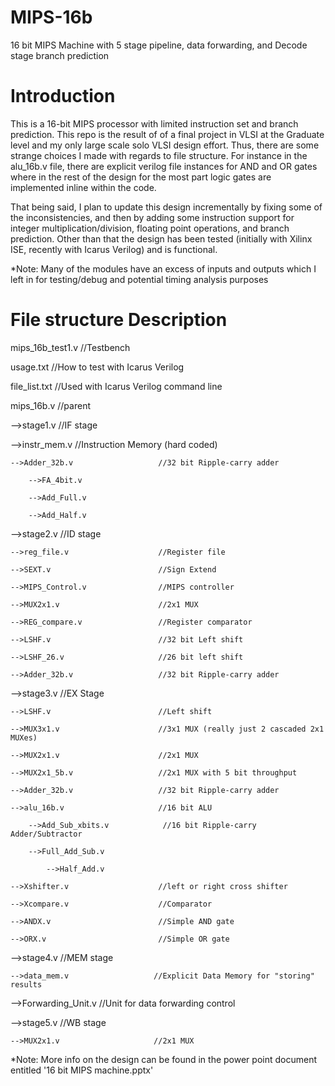 # MIPS-16b
16 bit MIPS Machine with 5 stage pipeline, data forwarding, and Decode stage branch prediction

# Introduction

This is a 16-bit MIPS processor with limited instruction set and branch prediction. This repo is the result of
of a final project in VLSI at the Graduate level and my only large scale solo VLSI design effort. Thus, there are some strange choices I made with regards to file structure. For instance in the alu_16b.v file, there are explicit verilog file instances for AND and OR gates where in the rest of the design for the most part logic gates are implemented inline within the code. 

That being said, I plan to update this design incrementally by fixing some of the inconsistencies, and then by adding some instruction support for integer multiplication/division, floating point operations, and branch prediction. Other than that the design has been tested (initially with Xilinx ISE, recently with Icarus Verilog) and is functional. 

*Note: Many of the modules have an excess of inputs and outputs which I left in for testing/debug and potential timing analysis purposes
     
# File structure                    Description
mips_16b_test1.v                    //Testbench

usage.txt                           //How to test with Icarus Verilog

file_list.txt                       //Used with Icarus Verilog command line


mips_16b.v					//parent

-->stage1.v                         //IF stage

-->instr_mem.v                   //Instruction Memory (hard coded)
   
	-->Adder_32b.v                   //32 bit Ripple-carry adder
   
		-->FA_4bit.v
      
		-->Add_Full.v
         
		-->Add_Half.v
            
            
-->stage2.v                         //ID stage

	-->reg_file.v                    //Register file
   
	-->SEXT.v                        //Sign Extend
   
	-->MIPS_Control.v                //MIPS controller
   
	-->MUX2x1.v                      //2x1 MUX
   
	-->REG_compare.v                 //Register comparator
   
	-->LSHF.v                        //32 bit Left shift
   
	-->LSHF_26.v                     //26 bit left shift 
   
	-->Adder_32b.v                   //32 bit Ripple-carry adder
   

-->stage3.v                         //EX Stage

	-->LSHF.v                        //Left shift
	
	-->MUX3x1.v                      //3x1 MUX (really just 2 cascaded 2x1 MUXes)
	
	-->MUX2x1.v                      //2x1 MUX
	
	-->MUX2x1_5b.v                   //2x1 MUX with 5 bit throughput
	
	-->Adder_32b.v                   //32 bit Ripple-carry adder
   
	-->alu_16b.v                     //16 bit ALU
   
		-->Add_Sub_xbits.v            //16 bit Ripple-carry Adder/Subtractor
	 
		-->Full_Add_Sub.v
	 
			-->Half_Add.v
	    
	-->Xshifter.v                    //left or right cross shifter
   
	-->Xcompare.v                    //Comparator
   
	-->ANDX.v                        //Simple AND gate
   
	-->ORX.v                         //Simple OR gate
   
   
-->stage4.v                        //MEM stage

	-->data_mem.v                   //Explicit Data Memory for "storing" results
   
   
-->Forwarding_Unit.v               //Unit for data forwarding control


-->stage5.v                        //WB stage

	-->MUX2x1.v                     //2x1 MUX
   

*Note: More info on the design can be found in the power point document entitled '16 bit MIPS machine.pptx'
